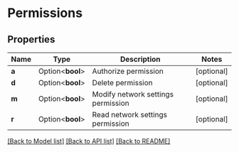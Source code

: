 # Permissions

## Properties

Name | Type | Description | Notes
------------ | ------------- | ------------- | -------------
**a** | Option<**bool**> | Authorize permission | [optional]
**d** | Option<**bool**> | Delete permission | [optional]
**m** | Option<**bool**> | Modify network settings permission | [optional]
**r** | Option<**bool**> | Read network settings permission | [optional]

[[Back to Model list]](../README.md#documentation-for-models) [[Back to API list]](../README.md#documentation-for-api-endpoints) [[Back to README]](../README.md)


